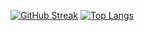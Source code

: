 [![GitHub Streak](http://github-readme-streak-stats.herokuapp.com?user=duquochuyy&theme=vue-dark)](https://git.io/streak-stats)
[![Top Langs](https://github-readme-stats.vercel.app/api/top-langs/?username=duquochuyy&layout=compact&theme=vision-friendly-dark)](https://github.com/anuraghazra/github-readme-stats)
